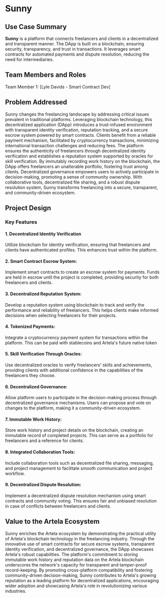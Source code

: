 # Sunny
## Use Case Summary
**Sunny** is a platform that connects freelancers and clients in a decentralized and transparent manner. The DApp is built on a blockchain, ensuring security, transparency, and trust in transactions. It leverages smart contracts for automated payments and dispute resolution, reducing the need for intermediaries.

## Team Members and Roles
Team Member 1: [Lyle Davids - Smart Contract Dev]

## Problem Addressed
Sunny changes the freelancing landscape by addressing critical issues prevalent in traditional platforms. Leveraging blockchain technology, this decentralized application (DApp) introduces a trust-infused environment with transparent identity verification, reputation tracking, and a secure escrow system powered by smart contracts. Clients benefit from a reliable payment mechanism, facilitated by cryptocurrency transactions, minimizing international transaction challenges and reducing fees. The platform ensures the authenticity of freelancers through decentralized identity verification and establishes a reputation system supported by oracles for skill verification. By immutably recording work history on the blockchain, the DApp offers freelancers an unalterable portfolio, fostering trust among clients. Decentralized governance empowers users to actively participate in decision-making, promoting a sense of community ownership. With collaborative tools, decentralized file sharing, and a robust dispute resolution system, Sunny transforms freelancing into a secure, transparent, and community-driven ecosystem.


## Project Design

### Key Features

#### 1. Decentralized Identity Verification

Utilize blockchain for identity verification, ensuring that freelancers and clients have authenticated profiles. This enhances trust within the platform.

  

#### 2. Smart Contract Escrow System:

Implement smart contracts to create an escrow system for payments. Funds are held in escrow until the project is completed, providing security for both freelancers and clients.

  

#### 3. Decentralized Reputation System:
Develop a reputation system using blockchain to track and verify the performance and reliability of freelancers. This helps clients make informed decisions when selecting freelancers for their projects.





#### 4. Tokenized Payments:
Integrate a cryptocurrency payment system for transactions within the platform. This can be paid with stablecoins and Artela's future native token



#### 5. Skill Verification Through Oracles:
Use decentralized oracles to verify freelancers' skills and achievements, providing clients with additional confidence in the capabilities of the freelancers they choose.



#### 6. Decentralized Governance:

Allow platform users to participate in the decision-making process through decentralized governance mechanisms. Users can propose and vote on changes to the platform, making it a community-driven ecosystem.


#### 7. Immutable Work History:
Store work history and project details on the blockchain, creating an immutable record of completed projects. This can serve as a portfolio for freelancers and a reference for clients.



#### 8. Integrated Collaboration Tools:
Include collaboration tools such as decentralized file sharing, messaging, and project management to facilitate smooth communication and project workflow.

#### 9. Decentralized Dispute Resolution:
Implement a decentralized dispute resolution mechanism using smart contracts and community voting. This ensures fair and unbiased resolution in case of conflicts between freelancers and clients.





## Value to the Artela Ecosystem
Sunny enriches the Artela ecosystem by demonstrating the practical utility of Artela's blockchain technology in the freelancing industry. Through the innovative use of smart contracts for secure escrow systems, transparent identity verification, and decentralized governance, the DApp showcases Artela's robust capabilities. The platform's commitment to storing immutable work history and reputation data on the Artela blockchain underscores the network's capacity for transparent and tamper-proof record-keeping. By promoting cross-platform compatibility and fostering community-driven decision-making, Sunny contributes to Artela's growing reputation as a leading platform for decentralized applications, encouraging wider adoption and showcasing Artela's role in revolutionizing various industries.

